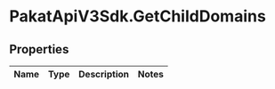 # PakatApiV3Sdk.GetChildDomains

## Properties
Name | Type | Description | Notes
------------ | ------------- | ------------- | -------------


